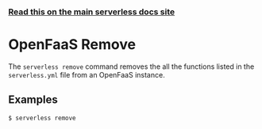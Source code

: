 <!--
title: Serverless Framework Commands - OpenFaaS - Deploy
menuText: remove
menuOrder: 4
description: Deploy your service to the specified provider
layout: Doc
-->

<!-- DOCS-SITE-LINK:START automatically generated -->
### [Read this on the main serverless docs site](https://www.serverless.com/framework/docs/providers/openfaas/cli-reference/deploy)
<!-- DOCS-SITE-LINK:END -->

# OpenFaaS Remove

The `serverless remove` command removes the all the functions listed in the
`serverless.yml` file from an OpenFaaS instance.

## Examples
```bash
$ serverless remove
```
